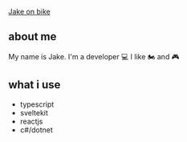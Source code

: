 [Jake on bike](bike.gif?raw=true "Title")

## about me

My name is Jake.
I'm a developer 💻
I like 🏍️ and 🎮


## what i use
- typescript 
- sveltekit
- reactjs
- c#/dotnet